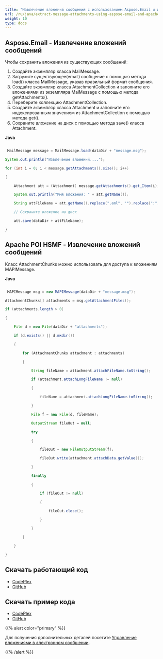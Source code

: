 ```yaml
---
title: "Извлечение вложений сообщений с использованием Aspose.Email и Apache POI HSMF"
url: /ru/java/extract-message-attachments-using-aspose-email-and-apache-poi-hsmf/
weight: 10
type: docs
---
```


## **Aspose.Email - Извлечение вложений сообщений**
Чтобы сохранить вложения из существующих сообщений:

1. Создайте экземпляр класса MailMessage.
1. Загрузите существующее(email) сообщение с помощью метода load() класса MailMessage, указав правильный формат сообщения.
1. Создайте экземпляр класса AttachmentCollection и заполните его вложениями из экземпляра MaiMessage с помощью метода getAttachments().
1. Переберите коллекцию AttachmentCollection.
1. Создайте экземпляр класса Attachment и заполните его индексированным значением из AttachmentCollection с помощью метода get().
1. Сохраните вложение на диск с помощью метода save() класса Attachment.

**Java**

```java

 MailMessage message = MailMessage.load(dataDir + "message.msg");

System.out.println("Извлечение вложений....");

for (int i = 0; i < message.getAttachments().size(); i++)

{

    Attachment att = (Attachment) message.getAttachments().get_Item(i);

    System.out.println("Имя вложения: " + att.getName());

    String attFileName = att.getName().replace(".eml", "").replace(":", " ").replace("\\", " ").replace("/", " ").replace("?", "");

    // Сохраните вложение на диск

    att.save(dataDir + attFileName);

}

```
## **Apache POI HSMF - Извлечение вложений сообщений**
Класс AttachmentChunks можно использовать для доступа к вложениям MAPIMessage.

**Java**

```java

 MAPIMessage msg = new MAPIMessage(dataDir + "message.msg");

AttachmentChunks[] attachments = msg.getAttachmentFiles();

if (attachments.length > 0)

{

	File d = new File(dataDir + "attachments");

	if (d.exists() || d.mkdir())

	{

		for (AttachmentChunks attachment : attachments)

		{

			String fileName = attachment.attachFileName.toString();

			if (attachment.attachLongFileName != null)

			{

				fileName = attachment.attachLongFileName.toString();

			}

			File f = new File(d, fileName);

			OutputStream fileOut = null;

			try

			{

				fileOut = new FileOutputStream(f);

				fileOut.write(attachment.attachData.getValue());

			}

			finally

			{

				if (fileOut != null)

				{

					fileOut.close();

				}

			}

		}

	}

}

```
## **Скачать работающий код**
- [CodePlex](https://archive.codeplex.com/?p=asposeemailjavaapachepoi)
- [GitHub](https://github.com/aspose-email/Aspose.Email-for-Java/releases/tag/Aspose.Email_Java_for_Apache_POI-v1.0.0)
## **Скачать пример кода**
- [CodePlex](https://archive.codeplex.com/?p=asposeemailjavaapachepoi#src/main/java/com/aspose/email/examples/featurescomparison/extractor/)
- [GitHub](https://github.com/aspose-email/Aspose.Email-for-Java/tree/master/Plugins/Aspose_Email_for_Apache_POI/src/main/java/com/aspose/email/examples/featurescomparison/extractor)

{{% alert color="primary" %}} 

Для получения дополнительных деталей посетите [Управление вложениями в электронном сообщении](/email/java/working-with-attachments-and-embedded-objects/).

{{% /alert %}}
